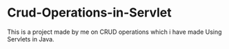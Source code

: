 # Crud-Operations-in-Servlet
This is a project made by me on CRUD operations which i have made Using Servlets in Java.
